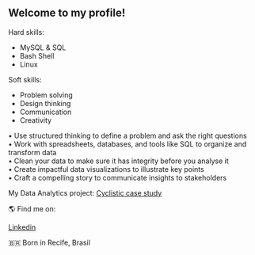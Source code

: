Welcome to my profile!
----------------------------------------
Hard skills:
- MySQL & SQL
- Bash Shell
- Linux

Soft skills:
- Problem solving
- Design thinking
- Communication
- Creativity

• Use structured thinking to define a problem and ask the right questions<br>
• Work with spreadsheets, databases, and tools like SQL to organize and transform data<br>
• Clean your data to make sure it has integrity before you analyse it<br>
• Create impactful data visualizations to illustrate key points<br>
• Craft a compelling story to communicate insights to stakeholders<br>

My Data Analytics project:
[Cyclistic case study](https://github.com/caiobarretobr/Cyclistic_data_analysis)<br>

🌎 Find me on:

[Linkedin](https://www.linkedin.com/in/caio-barreto-064155224/)<br>

🇧🇷 Born in Recife, Brasil<br>
